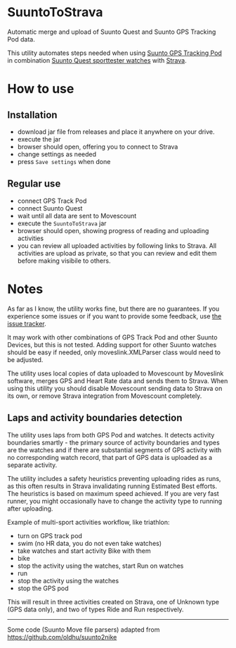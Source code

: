 # SuuntoToStrava

Automatic merge and upload of Suunto Quest and Suunto GPS Tracking Pod data.

This utility automates steps needed when using [Suunto GPS Tracking Pod][SuuntoGPS]
in combination [Suunto Quest sporttester watches][SuuntoQuest] with [Strava][Strava].

# How to use

## Installation
- download jar file from releases and place it anywhere on your drive.
- execute the jar
- browser should open, offering you to connect to Strava
- change settings as needed
- press `Save settings` when done

## Regular use
- connect GPS Track Pod
- connect Suunto Quest
- wait until all data are sent to Movescount
- execute the `SuuntoToStrava` jar
- browser should open, showing progress of reading and uploading activities
- you can review all uploaded activities by following links to Strava. All activities are upload as private, so that
you can review and edit them before making visibile to others.

# Notes
As far as I know, the utility works fine, but there are no guarantees. If you experience some issues or if you want to
provide some feedback, use [the issue tracker][issues].

It may work with other combinations of GPS Track Pod and other Suunto Devices, but this is not tested.
Adding support for other Suunto watches should be easy if needed, only moveslink.XMLParser class would need to be adjusted.

The utility uses local copies of data uploaded to Movescount by Moveslink software, merges GPS and Heart Rate data
and sends them to Strava. When using this utility you should disable Movescount sending data to Strava on its own, 
or remove Strava integration from Movescount completely.

## Laps and activity boundaries detection

The utility uses laps from both GPS Pod and watches. It detects activity boundaries smartly - the primary source of
activity boundaries and types are the watches and if there are substantial segments of GPS activity with no corresponding
watch record, that part of GPS data is uploaded as a separate activity.

The utility includes a safety heuristics preventing uploading rides as runs, as this often results in Strava invalidating
running Estimated Best efforts. The heuristics is based on maximum speed achieved. If you are very fast runner, you might
occasionally have to change the activity type to running after uploading.

Example of multi-sport activities workflow, like triathlon:

- turn on GPS track pod
- swim (no HR data, you do not even take watches)
- take watches and start activity Bike with them
- bike
- stop the activity using the watches, start Run on watches
- run
- stop the activity using the watches
- stop the GPS pod

This will result in three activities created on Strava, one of Unknown type (GPS data only), and two of types Ride and Run
respectively.

----------------------

Some code (Suunto Move file parsers) adapted from https://github.com/oldhu/suunto2nike

[SuuntoGPS]: http://www.suunto.com/Products/PODs/Suunto-GPS-Track-POD/
[SuuntoQuest]: http://www.suunto.com/sports-watch-collections/Suunto-Quest-Collection/
[Strava]: https://www.strava.com
[issues]: ../../issues
